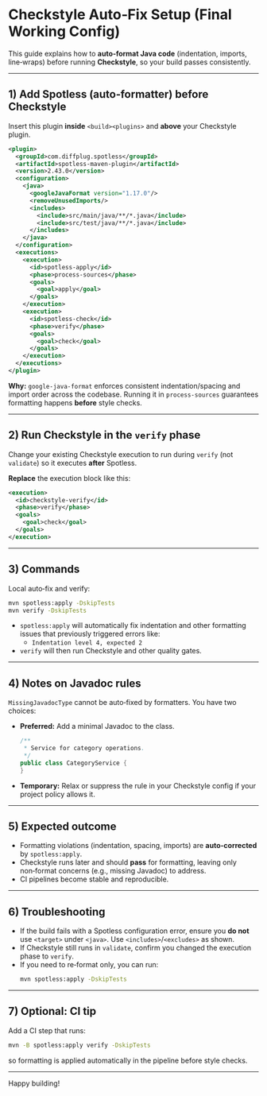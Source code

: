 # Checkstyle Auto‑Fix Setup (Final Working Config)

This guide explains how to **auto‑format Java code** (indentation, imports, line‑wraps) before running **Checkstyle**, so your build passes consistently.

---

## 1) Add Spotless (auto‑formatter) **before** Checkstyle

Insert this plugin **inside** `<build><plugins>` and **above** your Checkstyle plugin.

```xml
<plugin>
  <groupId>com.diffplug.spotless</groupId>
  <artifactId>spotless-maven-plugin</artifactId>
  <version>2.43.0</version>
  <configuration>
    <java>
      <googleJavaFormat version="1.17.0"/>
      <removeUnusedImports/>
      <includes>
        <include>src/main/java/**/*.java</include>
        <include>src/test/java/**/*.java</include>
      </includes>
    </java>
  </configuration>
  <executions>
    <execution>
      <id>spotless-apply</id>
      <phase>process-sources</phase>
      <goals>
        <goal>apply</goal>
      </goals>
    </execution>
    <execution>
      <id>spotless-check</id>
      <phase>verify</phase>
      <goals>
        <goal>check</goal>
      </goals>
    </execution>
  </executions>
</plugin>
```

**Why:** `google-java-format` enforces consistent indentation/spacing and import order across the codebase. Running it in `process-sources` guarantees formatting happens **before** style checks.

---

## 2) Run Checkstyle in the `verify` phase

Change your existing Checkstyle execution to run during `verify` (not `validate`) so it executes **after** Spotless.

**Replace** the execution block like this:

```xml
<execution>
  <id>checkstyle-verify</id>
  <phase>verify</phase>
  <goals>
    <goal>check</goal>
  </goals>
</execution>
```

---

## 3) Commands

Local auto‑fix and verify:
```bash
mvn spotless:apply -DskipTests
mvn verify -DskipTests
```

- `spotless:apply` will automatically fix indentation and other formatting issues that previously triggered errors like:
  - `Indentation level 4, expected 2`
- `verify` will then run Checkstyle and other quality gates.

---

## 4) Notes on Javadoc rules

`MissingJavadocType` cannot be auto‑fixed by formatters. You have two choices:

- **Preferred:** Add a minimal Javadoc to the class.
  ```java
  /**
   * Service for category operations.
   */
  public class CategoryService {
  }
  ```

- **Temporary:** Relax or suppress the rule in your Checkstyle config if your project policy allows it.

---

## 5) Expected outcome

- Formatting violations (indentation, spacing, imports) are **auto‑corrected** by `spotless:apply`.
- Checkstyle runs later and should **pass** for formatting, leaving only non‑format concerns (e.g., missing Javadoc) to address.
- CI pipelines become stable and reproducible.

---

## 6) Troubleshooting

- If the build fails with a Spotless configuration error, ensure you **do not** use `<target>` under `<java>`. Use `<includes>`/`<excludes>` as shown.
- If Checkstyle still runs in `validate`, confirm you changed the execution phase to `verify`.
- If you need to re‑format only, you can run:
  ```bash
  mvn spotless:apply -DskipTests
  ```

---

## 7) Optional: CI tip

Add a CI step that runs:
```bash
mvn -B spotless:apply verify -DskipTests
```
so formatting is applied automatically in the pipeline before style checks.

---

Happy building!
